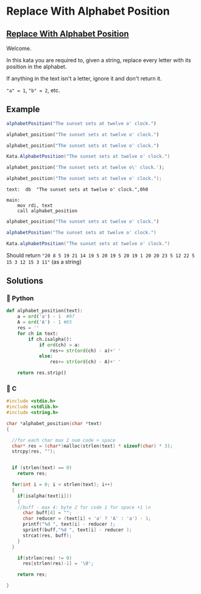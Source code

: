 # Replace With Alphabet Position

## [Replace With Alphabet Position](https://www.codewars.com/kata/546f922b54af40e1e90001da)

Welcome.

In this kata you are required to, given a string, replace every letter with its position in the alphabet.

If anything in the text isn't a letter, ignore it and don't return it.

`"a" = 1`, `"b" = 2`, etc.

## Example

```javascript
alphabetPosition("The sunset sets at twelve o' clock.")
```

```python
alphabet_position("The sunset sets at twelve o' clock.")
```

```ruby
alphabet_position("The sunset sets at twelve o' clock.")
```

```csharp
Kata.AlphabetPosition("The sunset sets at twelve o' clock.")
```

```php
alphabet_position('The sunset sets at twelve o\' clock.');
```

```c
alphabet_position("The sunset sets at twelve o' clock.");
```

```text
text:  db  "The sunset sets at twelve o' clock.",0h0

main:
    mov rdi, text
    call alphabet_position
```

```rust
alphabet_position("The sunset sets at twelve o' clock.")
```

```scala
alphabetPosition("The sunset sets at twelve o' clock.")
```

```groovy
Kata.alphabetPosition("The sunset sets at twelve o' clock.")
```

Should return `"20 8 5 19 21 14 19 5 20 19 5 20 19 1 20 20 23 5 12 22 5 15 3 12 15 3 11"` \(as a string\)

## Solutions

### 🐍 Python

```python
def alphabet_position(text):
    a = ord('a') - 1  #97
    A = ord('A') - 1 #65
    res = ''
    for ch in text:
        if ch.isalpha():
            if ord(ch) > a:
                res+= str(ord(ch) - a)+' '
            else:
                res+= str(ord(ch) - A)+' '

    return res.strip()
```

### 👴 C

```c
#include <stdio.h>
#include <stdlib.h>
#include <string.h>

char *alphabet_position(char *text)
{

  //for each char max 2 num code + space
  char* res = (char*)malloc(strlen(text) * sizeof(char) * 3);
  strcpy(res, "");


  if (strlen(text) == 0)
    return res;

  for(int i = 0; i < strlen(text); i++)
  {
    if(isalpha(text[i]))
    {
    //buff - max 4: byte 2 for code 1 for space +1 \n
      char buff[4] = ""; 
      char reducer = (text[i] < 'a' ? 'A' : 'a') - 1;
      printf("%d ", text[i] - reducer );
      sprintf(buff,"%d ", text[i] - reducer );
      strcat(res, buff);
    }
  }

    if(strlen(res) != 0)
      res[strlen(res)-1] = '\0';

    return res;

}
```


